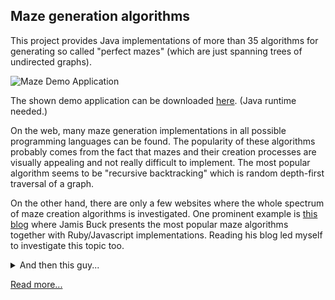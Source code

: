 ## Maze generation algorithms


This project provides Java implementations of more than 35 algorithms for generating so called "perfect mazes" (which are just spanning trees of undirected graphs).

![Maze Demo Application](https://github.com/armin-reichert/mazes/wiki/images/mazedemoapp.png)

The shown demo application can be downloaded [here](https://github.com/armin-reichert/mazes/releases). (Java runtime needed.)

On the web, many maze generation implementations in all possible programming languages can be found. The popularity of these algorithms probably comes from the fact that mazes and their creation processes are visually appealing and not really difficult to implement. The most popular algorithm seems to be "recursive backtracking" which is random depth-first traversal of a graph. 

On the other hand, there are only a few websites where the whole spectrum of maze creation algorithms is investigated. One prominent example is [this blog](http://weblog.jamisbuck.org/2011/2/7/maze-generation-algorithm-recap) where Jamis Buck presents the most popular maze algorithms together with Ruby/Javascript implementations. Reading his blog led myself to investigate this topic too.

<details>
  <summary>And then this guy...</summary>
Some "moderator" at StackOverflow deleted all my answers to user questions about maze generation and set my reputation to zero because I added pointers to this repository. This moron claimed I would do "self promoting". Self promoting what? Free code with an MIT license written by a retired software developer? @StackOverflow moderator: You are a complete idiot!
</details>

[Read more...](https://github.com/armin-reichert/mazes/wiki)
